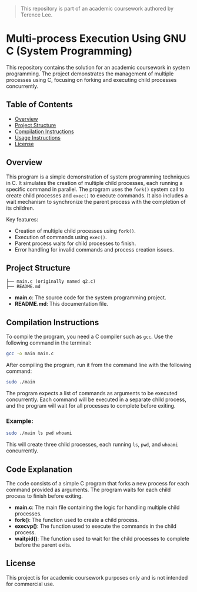 > This repository is part of an academic coursework authored by Terence Lee.

# Multi-process Execution Using GNU C (System Programming)

This repository contains the solution for an academic coursework in system programming. The project demonstrates the management of multiple processes using C, focusing on forking and executing child processes concurrently.

## Table of Contents

- [Overview](#overview)
- [Project Structure](#project-structure)
- [Compilation Instructions](#compilation-instructions)
- [Usage Instructions](#usage-instructions)
- [License](#license)

## Overview

This program is a simple demonstration of system programming techniques in C. It simulates the creation of multiple child processes, each running a specific command in parallel. The program uses the `fork()` system call to create child processes and `exec()` to execute commands. It also includes a wait mechanism to synchronize the parent process with the completion of its children.

Key features:
- Creation of multiple child processes using `fork()`.
- Execution of commands using `exec()`.
- Parent process waits for child processes to finish.
- Error handling for invalid commands and process creation issues.

## Project Structure

```
├── main.c (originally named q2.c)
├── README.md
```

- **main.c**: The source code for the system programming project.
- **README.md**: This documentation file.

## Compilation Instructions

To compile the program, you need a C compiler such as `gcc`. Use the following command in the terminal:

```bash
gcc -o main main.c
```

After compiling the program, run it from the command line with the following command:

```bash
sudo ./main
```

The program expects a list of commands as arguments to be executed concurrently. Each command will be executed in a separate child process, and the program will wait for all processes to complete before exiting.

### Example:

```bash
sudo ./main ls pwd whoami
```

This will create three child processes, each running `ls`, `pwd`, and `whoami` concurrently.

## Code Explanation

The code consists of a simple C program that forks a new process for each command provided as arguments. The program waits for each child process to finish before exiting.

- **main.c**: The main file containing the logic for handling multiple child processes.
- **fork()**: The function used to create a child process.
- **execvp()**: The function used to execute the commands in the child process.
- **waitpid()**: The function used to wait for the child processes to complete before the parent exits.


## License

This project is for academic coursework purposes only and is not intended for commercial use.
